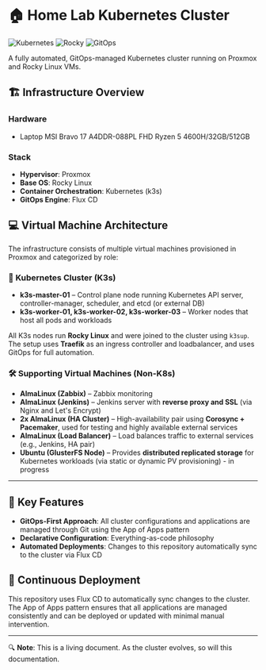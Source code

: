 # 🏠 Home Lab Kubernetes Cluster

![Kubernetes](https://img.shields.io/badge/kubernetes-%23326ce5.svg?style=for-the-badge&logo=kubernetes&logoColor=white)
![Rocky](https://img.shields.io/badge/-Rocky%20Linux%209-%2310B981?style=for-the-badge&logo=rockylinux&logoColor=white)
![GitOps](https://img.shields.io/badge/GitOps-yellow.svg?style=for-the-badge)

A fully automated, GitOps-managed Kubernetes cluster running on Proxmox and Rocky Linux VMs.

## 🏗️ Infrastructure Overview

### Hardware
- Laptop MSI Bravo 17 A4DDR-088PL FHD Ryzen 5 4600H/32GB/512GB

###  Stack
- **Hypervisor**: Proxmox
- **Base OS**: Rocky Linux
- **Container Orchestration**: Kubernetes (k3s)
- **GitOps Engine**: Flux CD

## 💻 Virtual Machine Architecture

The infrastructure consists of multiple virtual machines provisioned in Proxmox and categorized by role:

### 🧩 Kubernetes Cluster (K3s)
- **k3s-master-01** – Control plane node running Kubernetes API server, controller-manager, scheduler, and etcd (or external DB)
- **k3s-worker-01, k3s-worker-02, k3s-worker-03** – Worker nodes that host all pods and workloads

All K3s nodes run **Rocky Linux** and were joined to the cluster using `k3sup`. The setup uses **Traefik** as an ingress controller and loadbalancer, and uses GitOps for full automation.

### 🛠️ Supporting Virtual Machines (Non-K8s)
- **AlmaLinux (Zabbix)** – Zabbix monitoring 
- **AlmaLinux (Jenkins)** – Jenkins server with **reverse proxy and SSL** (via Nginx and Let's Encrypt)
- **2x AlmaLinux (HA Cluster)** – High-availability pair using **Corosync + Pacemaker**, used for testing and highly available external services
- **AlmaLinux (Load Balancer)** – Load balances traffic to external services (e.g., Jenkins, HA pair)
- **Ubuntu (GlusterFS Node)** – Provides **distributed replicated storage** for Kubernetes workloads (via static or dynamic PV provisioning) - in progress

---
## 🌟 Key Features

- **GitOps-First Approach**: All cluster configurations and applications are managed through Git using the App of Apps pattern
- **Declarative Configuration**: Everything-as-code philosophy
- **Automated Deployments**: Changes to this repository automatically sync to the cluster via Flux CD


## 🔄 Continuous Deployment

This repository uses Flux CD to automatically sync changes to the cluster. The App of Apps pattern ensures that all applications are managed consistently and can be deployed or updated with minimal manual intervention.


---

🔍 **Note**: This is a living document. As the cluster evolves, so will this documentation.
